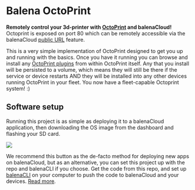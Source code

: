 # Balena OctoPrint
**Remotely control your 3d-printer with [OctoPrint](https://github.com/foosel/OctoPrint) and balenaCloud!** Octoprint is exposed on port 80 which can be remotely accessible via the balenaCloud [public URL](https://www.balena.io/docs/learn/develop/runtime/#public-device-urls) feature.

This is a very simple implementation of OctoPrint designed to get you up and running with the basics. Once you have it running you can browse and install any [OctoPrint plugins](https://plugins.octoprint.org/) from within OctoPrint itself. Any that you install will be persisted to a volume, which means they will still be there if the service or device restarts AND they will be installed into any other devices running OctoPrint in your fleet. You now have a fleet-capable Octoprint system! :) 

## Software setup

Running this project is as simple as deploying it to a balenaCloud application, then downloading the OS image from the dashboard and flashing your SD card.

[![](https://balena.io/deploy.svg)](https://dashboard.balena-cloud.com/deploy)

We recommend this button as the de-facto method for deploying new apps on balenaCloud, but as an alternative, you can set this project up with the repo and balenaCLI if you choose. Get the code from this repo, and set up [balenaCLI](https://github.com/balena-io/balena-cli) on your computer to push the code to balenaCloud and your devices. [Read more](https://www.balena.io/docs/learn/deploy/deployment/).

